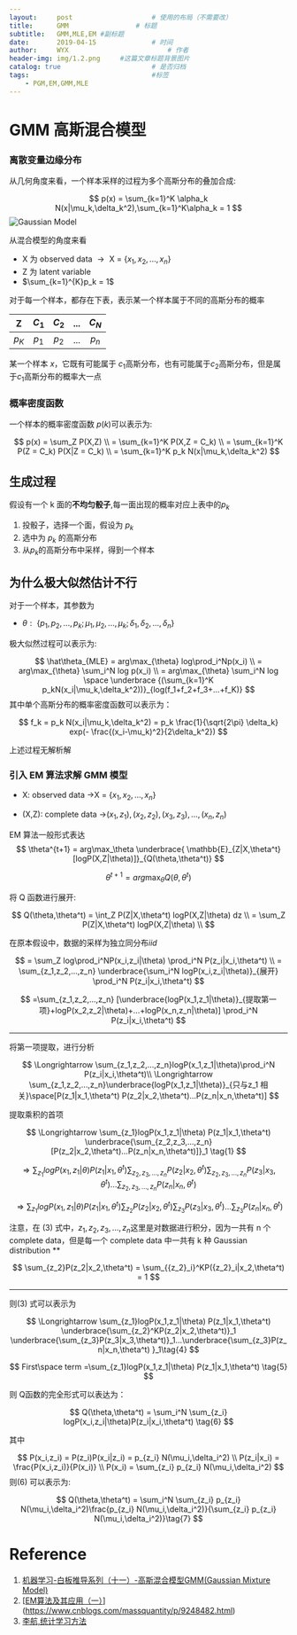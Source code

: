 ```yaml
---
layout:     post   				    # 使用的布局（不需要改）
title:      GMM 				# 标题 
subtitle:   GMM,MLE,EM #副标题
date:       2019-04-15 				# 时间
author:     WYX 						# 作者
header-img: img/1.2.png 	#这篇文章标题背景图片
catalog: true 						# 是否归档
tags:								#标签
    - PGM,EM,GMM,MLE
---
```




# GMM 高斯混合模型

### 离散变量边缘分布

从几何角度来看，一个样本采样的过程为多个高斯分布的叠加合成:


$$
p(x) = \sum_{k=1}^K \alpha_k N(x|\mu_k,\delta_k^2),\sum_{k=1}^K\alpha_k = 1
$$
![Gaussian Model](https://pic.superbed.cn/item/5cb582273a213b041754f585)



从混合模型的角度来看

* X 为 observed data $\rightarrow​$ X = {$x_1,x_2,...,x_n​$}
* Z 为 latent variable
* $\sum_{k=1}^{K}p_k = 1​$

对于每一个样本，都存在下表，表示某一个样本属于不同的高斯分布的概率

|   Z   | $C_1$ | $C_2$ | $...$ | $C_N$ |
| :---: | :---: | :---: | :---: | :---: |
| $p_K$ | $p_1$ | $p_2$ | $...$ | $p_n$ |

某一个样本 $x​$ ，它既有可能属于 $c_1​$高斯分布，也有可能属于$c_2​$高斯分布，但是属于$c_1​$ 高斯分布的概率大一点



### 概率密度函数

一个样本的概率密度函数 $p(k)$可以表示为:


$$
p(x) = \sum_Z P(X,Z) \\
= \sum_{k=1}^K P(X,Z = C_k) \\
=  \sum_{k=1}^K P(Z = C_k) P(X|Z = C_k) \\
= \sum_{k=1}^K p_k N(x|\mu_k,\delta_k^2)
$$


## 生成过程

假设有一个 k 面的**不均匀骰子**,每一面出现的概率对应上表中的$p_k$

1. 投骰子，选择一个面，假设为 $p_k$
2. 选中为 $p_k$ 的高斯分布
3. 从$p_k​$的高斯分布中采样，得到一个样本

 

## 为什么极大似然估计不行

对于一个样本，其参数为



* $\theta:​$ {$p_1,p_2,...,p_k;\mu_1,\mu_2,...,\mu_k;\delta_1,\delta_2,...,\delta_n​$}



极大似然过程可以表示为:


$$
\hat\theta_{MLE} = arg\max_{\theta} log\prod_i^Np(x_i) \\
 = arg\max_{\theta} \sum_i^N log p(x_i) \\
 = arg\max_{\theta} \sum_i^N log \space \underbrace {(\sum_{k=1}^K p_kN(x_i|\mu_k,\delta_k^2))}_{log(f_1+f_2+f_3+...+f_K)}
$$
其中单个高斯分布的概率密度函数可以表示为：


$$
f_k = p_k N(x_i|\mu_k,\delta_k^2) = p_k \frac{1}{\sqrt{2\pi} \delta_k} exp(- \frac{(x_i-\mu_k)^2}{2\delta_k^2})
$$


上述过程无解析解



### 引入 EM 算法求解 GMM 模型

* X: observed data $\rightarrow$X = {$x_1,x_2,...,x_n$}

* (X,Z): complete data $\rightarrow$$(x_1,z_1),(x_2,z_2),(x_3,z_3),...,(x_n,z_n)$



EM 算法一般形式表达
$$
\theta^{t+1} = arg\max_\theta \underbrace{ \mathbb{E}_{Z|X,\theta^t}[logP(X,Z|\theta)]}_{Q(\theta,\theta^t)}
$$

$$
\theta^{t+1} = arg\max_\theta Q(\theta,\theta^t)
$$



将 Q 函数进行展开:


$$
Q(\theta,\theta^t) = \int_Z P(Z|X,\theta^t) logP(X,Z|\theta) dz \\
= \sum_Z P(Z|X,\theta^t) logP(X,Z|\theta) \\
$$


在原本假设中，数据的采样为独立同分布$iid$


$$
= \sum_Z  log\prod_i^NP(x_i,z_i|\theta) \prod_i^N P(z_i|x_i,\theta^t) \\
= \sum_{z_1,z_2,...,z_n} \underbrace{\sum_i^N logP(x_i,z_i|\theta)}_{展开} \prod_i^N P(z_i|x_i,\theta^t)
$$

$$
=\sum_{z_1,z_2,...,z_n} [\underbrace{logP(x_1,z_1|\theta)}_{提取第一项}+logP(x_2,z_2|\theta)+...+logP(x_n,z_n|\theta)] \prod_i^N P(z_i|x_i,\theta^t)
$$

---



将第一项提取，进行分析


$$
\Longrightarrow \sum_{z_1,z_2,...,z_n}logP(x_1,z_1|\theta)\prod_i^N P(z_i|x_i,\theta^t)\\
\Longrightarrow \sum_{z_1,z_2,...,z_n}\underbrace{logP(x_1,z_1|\theta)}_{只与z_1 相关}\space[P(z_1|x_1,\theta^t) P(z_2|x_2,\theta^t)...P(z_n|x_n,\theta^t)]
$$


提取乘积的首项


$$
\Longrightarrow \sum_{z_1}logP(x_1,z_1|\theta) P(z_1|x_1,\theta^t) \underbrace{\sum_{z_2,z_3,...,z_n}[P(z_2|x_2,\theta^t)...P(z_n|x_n,\theta^t)]}_1 \tag{1}
$$

$$
\Longrightarrow \sum_{z_1}logP(x_1,z_1|\theta) P(z_1|x_1,\theta^t) \sum_{z_2,z_3,...,z_n}P(z_2|x_2,\theta^t)\sum_{z_2,z_3,...,z_n}P(z_3|x_3,\theta^t)...\sum_{z_2,z_3,...,z_n}P(z_n|x_n,\theta^t) \tag{2}
$$

$$
\Longrightarrow \sum_{z_1}logP(x_1,z_1|\theta) P(z_1|x_1,\theta^t) \sum_{z_2}P(z_2|x_2,\theta^t)\sum_{z_3}P(z_3|x_3,\theta^t)...\sum_{z_3}P(z_n|x_n,\theta^t) \tag{3}
$$



注意，在 (3) 式中，$z_1,z_2,z_3,...,z_n$这里是对数据进行积分，因为一共有 n 个 complete data，但是每一个 complete data 中一共有 k 种 Gaussian distribution **


$$
\sum_{z_2}P(z_2|x_2,\theta^t) = \sum_{{z_2}_i}^KP({z_2}_i|x_2,\theta^t) = 1
$$

---

则(3) 式可以表示为


$$
\Longrightarrow \sum_{z_1}logP(x_1,z_1|\theta) P(z_1|x_1,\theta^t) \underbrace{\sum_{z_2}^KP(z_2|x_2,\theta^t)}_1 \underbrace{\sum_{z_3}P(z_3|x_3,\theta^t)}_1...\underbrace{\sum_{z_3}P(z_n|x_n,\theta^t) }_1\tag{4}
$$

$$
First\space term =\sum_{z_1}logP(x_1,z_1|\theta) P(z_1|x_1,\theta^t)  \tag{5}
$$



则 Q函数的完全形式可以表达为：


$$
Q(\theta,\theta^t) = \sum_i^N \sum_{z_i} logP(x_i,z_i|\theta)P(z_i|x_i,\theta^t) \tag{6}
$$


其中


$$
P(x_i,z_i) = P(z_i)P(x_i|z_i) = p_{z_i} N(\mu_i,\delta_i^2) \\
P(z_i|x_i) = \frac{P(x_i,z_i)}{P(x_i)} \\
P(x_i) = \sum_{z_i} p_{z_i} N(\mu_i,\delta_i^2)
$$
则(6) 可以表示为:


$$
Q(\theta,\theta^t) = \sum_i^N \sum_{z_i} p_{z_i} N(\mu_i,\delta_i^2)\frac{p_{z_i} N(\mu_i,\delta_i^2)}{\sum_{z_i} p_{z_i} N(\mu_i,\delta_i^2)}\tag{7}
$$




# Reference

1. [机器学习-白板推导系列（十一）-高斯混合模型GMM(Gaussian Mixture Model)](<https://www.bilibili.com/video/av35183585>)
2. [[EM算法及其应用（一）](https://www.cnblogs.com/massquantity/p/9248482.html)](<https://www.cnblogs.com/massquantity/p/9248482.html>)
3. [李航,统计学习方法](<http://www.dgt-factory.com/uploads/2018/07/0725/%E7%BB%9F%E8%AE%A1%E5%AD%A6%E4%B9%A0%E6%96%B9%E6%B3%95.pdf>)

